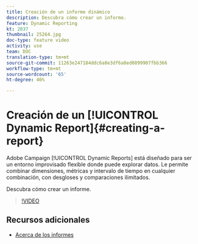 ```yaml
---
title: Creación de un informe dinámico
description: Descubra cómo crear un informe.
feature: Dynamic Reporting
kt: 2037
thumbnail: 25264.jpg
doc-type: feature video
activity: use
team: DOC
translation-type: tm+mt
source-git-commit: 11263e247184ddc6a8e3df6a8ed0899907fbb366
workflow-type: tm+mt
source-wordcount: '65'
ht-degree: 46%

---
```



# Creación de un [!UICONTROL Dynamic Report]{#creating-a-report}

Adobe Campaign [!UICONTROL Dynamic Reports] está diseñado para ser un entorno improvisado flexible donde puede explorar datos. Le permite combinar dimensiones, métricas y intervalo de tiempo en cualquier combinación, con desgloses y comparaciones ilimitados.

Descubra cómo crear un informe.

>[!VIDEO](https://video.tv.adobe.com/v/25264/?quality=12)

## Recursos adicionales

* [Acerca de los informes](https://docs.adobe.com/content/help/es-ES/campaign-standard/using/reporting/about-reporting/about-dynamic-reports.html)
